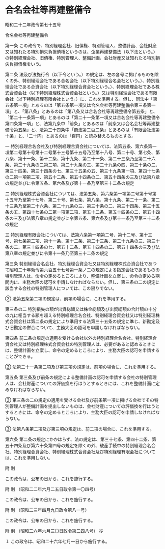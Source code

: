 # 合名会社等再建整備令

昭和二十二年政令第七十五号

合名会社等再建整備令

第一条 この政令で、特別経理会社、旧債権、特別管理人、整備計画、会社財産又は知れたる特別損失負担債権というのは、企業再建整備法（以下法という。）の特別経理会社、旧債権、特別管理人、整備計画、会社財産又は知れたる特別損失負担債権をいう。

第二条 法及び法施行令（以下令という。）の規定は、左の各号に掲げるものを除くの外、特別経理会社である合名会社（以下特別経理合名会社という。）、特別経理会社である合資会社（以下特別経理合資会社という。）、特別経理会社である株式合資会社（以下特別経理株式合資会社という。）又は特別経理会社である有限会社（以下特別経理有限会社という。）に、これを準用する。但し、同法中「第五条第一項」とあるのは「第五条第一項又は合名会社等再建整備令第三条第一項」と、「第八条」とあるのは「第八条又は合名会社等再建整備令第五条」と、「第二十一条第一項」とあるのは「第二十一条第一項又は合名会社等再建整備令第四条第一項」と、法第九条中「前条」とあるのは「前条又は合名会社等再建整備令第五条」と、法第三十四条中「商法第二百二条」とあるのは「有限会社法第十条」と、「二十円」とあるのは「百円」と読み替えるものとする。

一 特別経理合名会社及び特別経理合資会社については、法第五条、第六条第一項第二号第十号第十二号第十三号第十五号乃至第十八号、第二十号、第七条、第八条、第十一条、第十二条、第十九条、第二十一条、第二十三条乃至第二十六条、第二十九条の二第二項、第二十九条の三、第二十九条の四、第三十条の二、第三十四条、第三十四条の七、第三十五条の五、第三十九条第一項、第四十七条の二第一項第二項、第五十二条、第五十四条の二、第五十四条の三及び法第八章の規定並びに令第五条、第六条及び第十一条乃至第三十二条の規定

二 特別経理株式合資会社については、法第五条、第六条第一項第二号第十号第十五号乃至第十七号、第二十号、第七条、第八条、第十九条、第二十一条、第二十三条乃至第二十六条、第二十九条の三、第三十条の二、第三十四条、第三十五条の五、第四十七条の二第一項第二項、第五十二条、第五十四条の二、第五十四条の三及び法第八章の規定並びに令第五条、第六条及び第十一条乃至第三十二条の規定

三 特別経理有限会社については、法第六条第一項第二号、第十二号、第十三号、第七条第二項、第十一条、第十二条、第二十三条、第二十九条の三、第三十条の二、第三十四条の七、第五十二条、第五十四条の二、第五十四条の三及び法第八章の規定並びに令第十一条乃至第三十二条の規定

第三条 特別経理合名会社、特別経理合資会社又は特別経理株式合資会社であつて昭和二十年勅令第六百五十七号第一条ノ二の規定による指定会社であるものの特別管理人は、命令の定めるところにより、整備計画を立案し、命令の定める期間内に、主務大臣の認可を申請しなければならない。但し、第三条の二の規定に該当する会社の特別管理人については、この限りでない。

② 法第五条第二項の規定は、前項の場合に、これを準用する。

第三条の二 特別損失の額が出資総額又は株金総額及び出資総額の合計額の十分の九に相当する額を超える特別経理合名会社、特別経理合資会社又は特別経理株式合資会社は第二条の規定により準用する法第三十五条の規定に準じ、新勘定及び旧勘定の併合について、主務大臣の認可を申請しなければならない。

第四条 前二条の規定の適用を受ける会社以外の特別経理合名会社、特別経理合資会社又は特別経理株式合資会社の特別管理人は、必要があると認めるときには、整備計画を立案し、命令の定めるところにより、主務大臣の認可を申請することができる。

② 法第二十一条第二項及び第三項の規定は、前項の場合に、これを準用する。

第五条 第三条及び前条の規定による整備計画の認可を申請する会社の特別管理人は、会社財産についての評価換を行はうとするときには、これを整備計画に定めなければならない。

② 第三条の二の規定の適用を受ける会社及び前条第一項に掲げる会社でその特別管理人が整備計画を提出しないものは、会社財産についての評価換を行はうとするときには、命令の定めるところにより、主務大臣の認可を申請しなければならない。

③ 法第八条第二項及び第三項の規定は、前二項の場合に、これを準用する。

第六条 第二条の規定にかかはらず、法の規定は、第三十七条、第四十二条、第五十四条及び第六十条第四号の規定を除くの外、破産手続中の特別経理合名会社、特別経理合資会社、特別経理株式合資会社及び特別経理有限会社については、これを準用しない。

附 則

この政令は、公布の日から、これを施行する。

附 則 （昭和二二年六月二五日政令第一〇四号）

この政令は、公布の日から、これを施行する。

附 則 （昭和二三年四月九日政令第八一号）

この政令は、公布の日から、これを施行する。

附 則 （昭和二六年六月三〇日政令第二四八号） 抄

１ この政令は、昭和二十六年七月一日から施行する。
